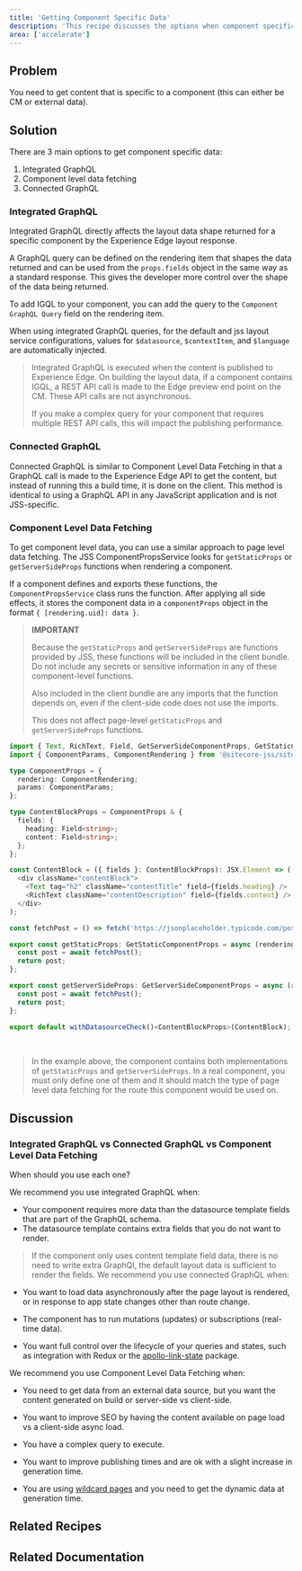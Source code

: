 ```yaml
---
title: 'Getting Component Specific Data'
description: 'This recipe discusses the options when component specific data is required'
area: ['accelerate']
---
```


## Problem

You need to get content that is specific to a component (this can either be CM or external data).

## Solution

There are 3 main options to get component specific data:

1. Integrated GraphQL
2. Component level data fetching
3. Connected GraphQL

### Integrated GraphQL

Integrated GraphQL directly affects the layout data shape returned for a specific component by the Experience Edge layout response.

A GraphQL query can be defined on the rendering item that shapes the data returned and can be used from the `props.fields` object in the same way as a standard response. This gives the developer more control over the shape of the data being returned.

To add IGQL to your component, you can add the query to the `Component GraphQL Query` field on the rendering item.

When using integrated GraphQL queries, for the default and jss layout service configurations, values for `$datasource`, `$contextItem`, and `$language` are automatically injected.

> Integrated GraphQL is executed when the content is published to Experience Edge. On building the layout data, if a component contains IGQL, a REST API call is made to the Edge preview end point on the CM. These API calls are not asynchronous.
>
> If you make a complex query for your component that requires multiple REST API calls, this will impact the publishing performance.

### Connected GraphQL

Connected GraphQL is similar to Component Level Data Fetching in that a GraphQL call is made to the Experience Edge API to get the content, but instead of running this a build time, it is done on the client. This method is identical to using a GraphQL API in any JavaScript application and is not JSS-specific.

### Component Level Data Fetching

To get component level data, you can use a similar approach to page level data fetching. The JSS ComponentPropsService looks for `getStaticProps` or `getServerSideProps` functions when rendering a component.

If a component defines and exports these functions, the `ComponentPropsService` class runs the function. After applying all side effects, it stores the component data in a `componentProps` object in the format `{ [rendering.uid]: data }`.

> **IMPORTANT**
>
> Because the `getStaticProps` and `getServerSideProps` are functions provided by JSS, these functions will be included in the client bundle. Do not include any secrets or sensitive information in any of these component-level functions.
>
> Also included in the client bundle are any imports that the function depends on, even if the client-side code does not use the imports.
>
> This does not affect page-level `getStaticProps` and `getServerSideProps` functions.

```typescript
import { Text, RichText, Field, GetServerSideComponentProps, GetStaticComponentProps, withDatasourceCheck } from '@sitecore-jss/sitecore-jss-nextjs';
import { ComponentParams, ComponentRendering } from '@sitecore-jss/sitecore-jss-nextjs';

type ComponentProps = {
  rendering: ComponentRendering;
  params: ComponentParams;
};

type ContentBlockProps = ComponentProps & {
  fields: {
    heading: Field<string>;
    content: Field<string>;
  };
};

const ContentBlock = ({ fields }: ContentBlockProps): JSX.Element => (
  <div className="contentBlock">
    <Text tag="h2" className="contentTitle" field={fields.heading} />
    <RichText className="contentDescription" field={fields.content} />
  </div>
);

const fetchPost = () => fetch('https://jsonplaceholder.typicode.com/posts/1').then((res) => res.json());

export const getStaticProps: GetStaticComponentProps = async (rendering, layoutData, context) => {
  const post = await fetchPost();
  return post;
};

export const getServerSideProps: GetServerSideComponentProps = async (rendering, layoutData) => {
  const post = await fetchPost();
  return post;
};

export default withDatasourceCheck()<ContentBlockProps>(ContentBlock);
```

<br/>

> In the example above, the component contains both implementations of `getStaticProps` and `getServerSideProps`. In a real component, you must only define one of them and it should match the type of page level data fetching for the route this component would be used on.

## Discussion

### Integrated GraphQL vs Connected GraphQL vs Component Level Data Fetching

When should you use each one?

We recommend you use integrated GraphQL when:

- Your component requires more data than the datasource template fields that are part of the GraphQL schema.
- The datasource template contains extra fields that you do not want to render.

> If the component only uses content template field data, there is no need to write extra GraphQl, the default layout data is sufficient to render the fields.
> We recommend you use connected GraphQL when:

- You want to load data asynchronously after the page layout is rendered, or in response to app state changes other than route change.

- The component has to run mutations (updates) or subscriptions (real-time data).

- You want full control over the lifecycle of your queries and states, such as integration with Redux or the [apollo-link-state](https://github.com/apollographql/apollo-link-state) package.

We recommend you use Component Level Data Fetching when:

- You need to get data from an external data source, but you want the content generated on build or server-side vs client-side.

- You want to improve SEO by having the content available on page load vs a client-side async load.

- You have a complex query to execute.

- You want to improve publishing times and are ok with a slight increase in generation time.

- You are using [wildcard pages](/learn/accelerate/xm-cloud/implementation/information-architecture/wildcard-pages) and you need to get the dynamic data at generation time.

## Related Recipes

<Row columns={2}>
  <Link title="Wildcard Pages" link="/learn/accelerate/xm-cloud/implementation/information-architecture/wildcard-pages" />
</Row>

## Related Documentation

<Row columns={2}>
  <Link title="Component-level data fetching in JSS Next.js apps | Sitecore Documentation" link="https://doc.sitecore.com/xmc/en/developers/xm-cloud/component-level-data-fetching-in-jss-next-js-apps.html" />
  <Link title="Integrated GraphQL in JSS apps | Sitecore Documentation" link="https://doc.sitecore.com/xmc/en/developers/xm-cloud/integrated-graphql-in-jss-apps.html" />
  <Link title="Connected GraphQL in JSS apps | Sitecore Documentation" link="https://doc.sitecore.com/xmc/en/developers/xm-cloud/connected-graphql-in-jss-apps.html" />
</Row>

